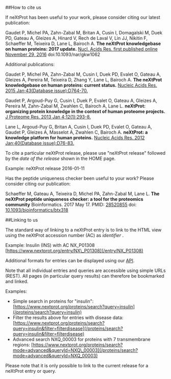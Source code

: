 ##How to cite us

If neXtProt has been useful to your work, please consider citing our latest publication:

Gaudet P, Michel PA, Zahn-Zabal M, Britan A, Cusin I, Domagalski M, Duek PD, Gateau A, Gleizes A, Hinard V, Rech de Laval V, Lin JJ, Nikitin F, Schaeffer M, Teixeira D, Lane L, Bairoch A. 
**The neXtProt knowledgebase on human proteins: 2017 update.**
[Nucl. Acids Res. first published online November 29, 2016](http://nar.oxfordjournals.org/content/early/2016/11/29/nar.gkw1062.full) doi:10.1093/nar/gkw1062

Additional publications:

Gaudet P, Michel PA, Zahn-Zabal M, Cusin I, Duek PD, Evalet O, Gateau A, Gleizes A, Pereira M, Teixeira D, Zhang Y, Lane L, Bairoch A.
**The neXtProt knowledgebase on human proteins: current status.**
[Nucleic Acids Res. 2015 Jan;43(Database issue):D764-70.](http://dx.doi.org/doi:10.1093/nar/gku1178)

Gaudet P, Argoud-Puy G, Cusin I, Duek P, Evalet O, Gateau A, Gleizes A, Pereira M, Zahn-Zabal M, Zwahlen C, Bairoch A, Lane L.
**neXtProt: organizing protein knowledge in the context of human proteome projects.**
[J Proteome Res. 2013 Jan 4;12(1):293-8.](http://dx.doi.org/doi:10.1021/pr300830v)

Lane L, Argoud-Puy G, Britan A, Cusin I, Duek PD, Evalet O, Gateau A, Gaudet P, Gleizes A, Masselot A, Zwahlen C, Bairoch A.
**neXtProt: a knowledge platform for human proteins.**
[Nucleic Acids Res. 2012 Jan;40(Database issue):D76-83.](http://dx.doi.org/doi:10.1093/nar/gkr1179)

To cite a particular neXtProt release, please use "neXtProt release" followed by the _date of the release_ shown in the HOME page. 

Example: neXtProt release 2016-01-11

Has the peptide uniqueness checker been useful to your work?  Please consider citing our publication:

Schaeffer M, Gateau A, Teixeira D, Michel PA, Zahn-Zabal M, Lane L.
**The neXtProt peptide uniqueness checker: a tool for the proteomics community**
Bioinformatics. 2017 May 17. PMID: [28520855](https://www.ncbi.nlm.nih.gov/pubmed/28520855) doi: [10.1093/bioinformatics/btx318](https://doi.org/10.1093/bioinformatics/btx318)


##Linking to us

The standard way of linking to a neXtProt entry is to link to the HTML view using the neXtProt accession number (AC) as _identifier_ .

Example:  Insulin (INS)  with AC NX_P01308 [https://www.nextprot.org/entry/NX\_P01308](/entry/NX_P01308)

Additional formats for entries can be displayed using our [API](https://api.nextprot.org/).

Note that all individual entries and queries are accessible using simple URLs (REST). All pages (in particular query results) can therefore be bookmarked and linked. 

Examples:

* Simple search in proteins for "insulin": [https://www.nextprot.org/proteins/search?query=insulin](/proteins/search?query=insulin)
* Filter the results above for entries with disease data: [https://www.nextprot.org/proteins/search?query=insulin&filter=filterdisease](/proteins/search?query=insulin&filter=filterdisease)
* Advanced search NXQ\_00003 for proteins with 7 transmembrane regions: [https://www.nextprot.org/proteins/search?mode=advanced&queryId=NXQ\_00003](/proteins/search?mode=advanced&queryId=NXQ_00003)

Please note that it is only possible to link to the current release for a neXtProt entry or query.

